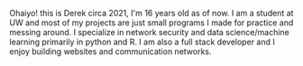 Ohaiyo! this is Derek circa 2021, I'm 16 years old as of now. I am a student at UW and most of my projects are just small programs I made for practice and messing around. 
I specialize in network security and data science/machine learning primarily in python and R. I am also a full stack developer and I enjoy building websites and communication networks. 


